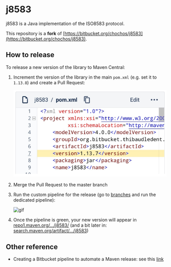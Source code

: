 # j8583

j8583 is a Java implementation of the ISO8583 protocol.

This repository is a **fork** of [https://bitbucket.org/chochos/j8583](https://bitbucket.org/chochos/j8583).

## How to release

To release a new version of the library to Maven Central:

1) Increment the version of the library in the main `pom.xml` (e.g. set it to `1.13.8`) and create a Pull Request:

   ![pom](how_to_release_update_pom.png)

2) Merge the Pull Request to the master branch

3) Run the custom pipeline for the release (go to [branches](https://bitbucket.org/thibaudledent/j8583/branches/) and run the dedicated pipeline):

   ![gif](https://bitbucket.org/thibaudledent/j8583/raw/ded5f57141cf1680b5debbfe77fa84de3e8f4282/how_to_release.gif)

4) Once the pipeline is green, your new version will appear in [repo1.maven.org/.../j8583/](https://repo1.maven.org/maven2/org/bitbucket/thibaudledent/j8583/j8583/) (and a bit later in: [search.maven.org/artifact/.../j8583](https://search.maven.org/artifact/org.bitbucket.thibaudledent.j8583/j8583))

## Other reference

* Creating a Bitbucket pipeline to automate a Maven release: see this [link](https://thibaudledent.github.io/2019/03/01/bitbucket-pipeline/)